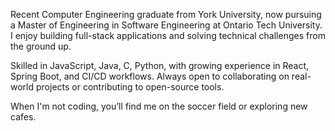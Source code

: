 Recent Computer Engineering graduate from York University, now pursuing a Master of Engineering in Software Engineering at Ontario Tech University. I enjoy building full-stack applications and solving technical challenges from the ground up.

Skilled in JavaScript, Java, C, Python, with growing experience in React, Spring Boot, and CI/CD workflows. Always open to collaborating on real-world projects or contributing to open-source tools.

When I'm not coding, you’ll find me on the soccer field or exploring new cafes.
